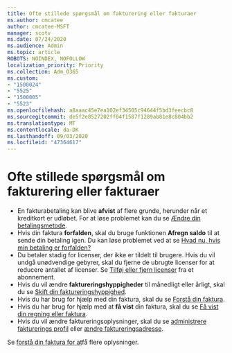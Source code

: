 ```yaml
---
title: Ofte stillede spørgsmål om fakturering eller fakturaer
ms.author: cmcatee
author: cmcatee-MSFT
manager: scotv
ms.date: 07/24/2020
ms.audience: Admin
ms.topic: article
ROBOTS: NOINDEX, NOFOLLOW
localization_priority: Priority
ms.collection: Adm_O365
ms.custom:
- "1500024"
- "5525"
- "1500005"
- "5523"
ms.openlocfilehash: a8aaac45e7ea102ef34505c94644f5bd3feecbc8
ms.sourcegitcommit: de5f2e8527202ff04f1587f1289ab81e8c804bb2
ms.translationtype: MT
ms.contentlocale: da-DK
ms.lasthandoff: 09/03/2020
ms.locfileid: "47364617"
---
```

# <a name="billing-or-invoice-faq"></a>Ofte stillede spørgsmål om fakturering eller fakturaer

- En fakturabetaling kan blive **afvist** af flere grunde, herunder når et kreditkort er udløbet. For at løse problemet kan du se [Ændre din betalingsmetode](https://docs.microsoft.com/microsoft-365/commerce/billing-and-payments/change-payment-method).
- Hvis din faktura **forfalden**, skal du bruge funktionen **Afregn saldo** til at sende din betaling igen. Du kan løse problemet ved at se [Hvad nu, hvis min betaling er forfalden?](https://docs.microsoft.com/microsoft-365/commerce/billing-and-payments/pay-for-your-subscription#what-if-my-credit-card-was-declined-and-my-payment-is-past-due)
- Du betaler stadig for licenser, der ikke er tildelt til brugere. Hvis du vil undgå unødvendige gebyrer, skal du fjerne de ubrugte licenser for at reducere antallet af licenser. Se [Tilføj eller fjern licenser](https://docs.microsoft.com/alchemyinsights/how-to-add-or-reduce-licenses) fra et abonnement.
- Hvis du vil ændre **faktureringshyppigheder** til månedligt eller årligt, skal du se [Skift din faktureringshyppighed](https://docs.microsoft.com/microsoft-365/commerce/billing-and-payments/change-payment-frequency).
- Hvis du har brug for hjælp med din faktura, skal du se [Forstå din faktura](https://docs.microsoft.com/microsoft-365/commerce/billing-and-payments/understand-your-invoice2).
- Hvis du har brug for hjælp med at **få vist** din faktura, skal du se [Få vist din regning eller faktura](https://docs.microsoft.com/microsoft-365/commerce/billing-and-payments/view-your-bill-or-invoice).
- Hvis du vil ændre faktureringsoplysninger, skal du se [administrere fakturerings profil](https://docs.microsoft.com/microsoft-365/commerce/billing-and-payments/manage-billing-profiles) eller [ændre faktureringsadresse](https://docs.microsoft.com/microsoft-365/commerce/billing-and-payments/change-your-billing-addresses).

Se [forstå din faktura for at](https://docs.microsoft.com/microsoft-365/commerce/billing-and-payments/understand-your-invoice2)få flere oplysninger.